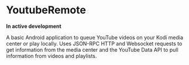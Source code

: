 # YoutubeRemote

**In active development**

A basic Android application to queue YouTube videos on your Kodi media center or play locally. Uses JSON-RPC HTTP and Websocket requests to get information from the media center and the YouTube Data API to pull information from videos and playlists. 
